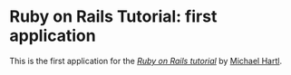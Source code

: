 # Ruby on Rails Tutorial: first application

This is the first application for the
[*Ruby on Rails tutorial*](http://railstutorial.org/)
by [Michael Hartl](http:/michaelhartl.com/).
